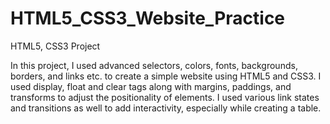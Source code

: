 # HTML5_CSS3_Website_Practice
HTML5, CSS3 Project


In this project, I used advanced selectors, colors, fonts, backgrounds, borders, and links etc. to create a simple website using HTML5 and CSS3. I used display, float and clear tags along with margins, paddings, and transforms to adjust the positionality of elements. I used various link states and transitions as well to add interactivity, especially while creating a table.

